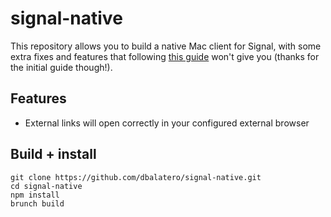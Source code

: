 # signal-native

This repository allows you to build a native Mac client for Signal, with some 
extra fixes and features that following 
[this guide](https://timtaubert.de/blog/2016/01/build-your-own-signal-desktop/) 
won't give you (thanks for the initial guide though!).

## Features

* External links will open correctly in your configured external browser

## Build + install

```
git clone https://github.com/dbalatero/signal-native.git
cd signal-native
npm install
brunch build
```
